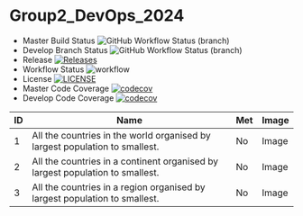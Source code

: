 # Group2_DevOps_2024

* Master Build Status ![GitHub Workflow Status (branch)](https://img.shields.io/github/actions/workflow/status/40518402/Group2_DevOps_2024/main.yml?branch=master)
* Develop Branch Status ![GitHub Workflow Status (branch)](https://img.shields.io/github/actions/workflow/status/40518402/Group2_DevOps_2024/main.yml?branch=develop)
* Release [![Releases](https://img.shields.io/github/release/40518402/Group2_DevOps_2024/all.svg?style=flat-square)](https://github.com/40518402/Group2_DevOps_2024/releases)
* Workflow Status  ![workflow](https://github.com/40518402/Group2_DevOps_2024/actions/workflows/main.yml/badge.svg)
* License [![LICENSE](https://img.shields.io/github/license/40518402/Group2_DevOps_2024.svg?style=flat-square)](https://github.com/40518402/Group2_DevOps_2024/blob/master/LICENSE)
* Master Code Coverage [![codecov](https://codecov.io/github/40518402/Group2_DevOps_2024/branch/master/graph/badge.svg?token=ES6WGKMHF6)](https://codecov.io/github/40518402/Group2_DevOps_2024)
* Develop Code Coverage [![codecov](https://codecov.io/github/40518402/Group2_DevOps_2024/branch/develop/graph/badge.svg?token=ES6WGKMHF6)](https://codecov.io/github/40518402/Group2_DevOps_2024)

| ID | Name | Met | Image |
| --- | ---- | --- |----- |
| 1 | All the countries in the world organised by largest population to smallest. | No | Image |
| 2 | All the countries in a continent organised by largest population to smallest. | No | Image |
| 3 | All the countries in a region organised by largest population to smallest. | No | Image |
